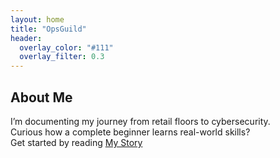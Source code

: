 ```yaml
---
layout: home
title: "OpsGuild"
header:
  overlay_color: "#111"
  overlay_filter: 0.3
---
```

## About Me
I’m documenting my journey from retail floors to cybersecurity.  
Curious how a complete beginner learns real-world skills?  
Get started by reading [My Story](/my-story/)


